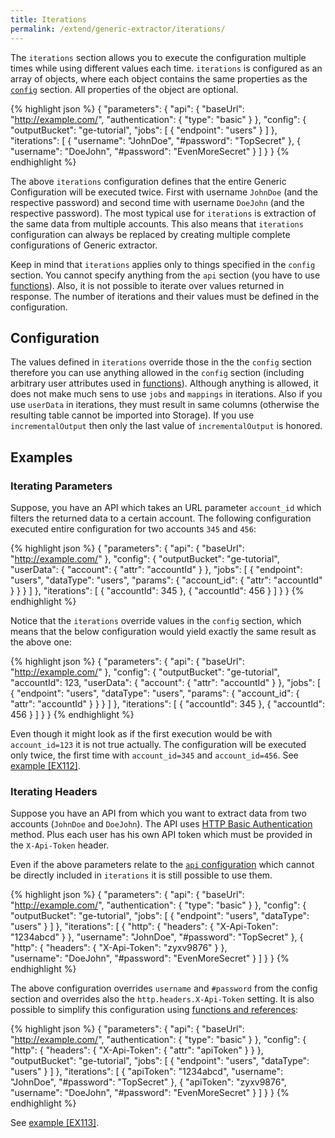 ```yaml
---
title: Iterations
permalink: /extend/generic-extractor/iterations/
---
```


The `iterations` section allows you to execute the configuration multiple times while using different
values each time. `iterations` is configured as an array of objects, where each object contains the
same properties as the [`config`](/extend/generic-extractor/config/) section. All properties of the object are optional. 

{% highlight json %}
{
    "parameters": {
        "api": {
            "baseUrl": "http://example.com/",
            "authentication": {
                "type": "basic"
            }
        },
        "config": {
            "outputBucket": "ge-tutorial",
            "jobs": [
                {
                    "endpoint": "users"
                }
            ]
        },
        "iterations": [
            {
                "username": "JohnDoe",
                "#password": "TopSecret"
            },
            {
                "username": "DoeJohn",
                "#password": "EvenMoreSecret"
            }
        ]
    }
}
{% endhighlight %}

The above `iterations` configuration defines that the entire Generic Configuration will be executed
twice. First with username `JohnDoe` (and the respective password) and second time with
username `DoeJohn` (and the respective password). The most typical use for `iterations` is extraction of 
the same data from multiple accounts. This also means that `iterations` configuration can always be
replaced by creating multiple complete configurations of Generic extractor.

Keep in mind that `iterations` applies only to things specified in the `config` section. 
You cannot specify anything from the `api` section (you have to use [functions](/extend/generic-extractor/functions/)).
Also, it is not possible to iterate over values returned in response. The number of iterations and their
values must be defined in the configuration.

## Configuration
The values defined in `iterations` override those in the
the `config` section therefore you can use anything allowed in the `config` section (including arbitrary user
attributes used in [functions](/extend/generic-extractor/functions/)). Although anything is allowed, it does not
make much sens to use `jobs` and `mappings` in iterations. Also if you use `userData` in iterations, they
must result in same columns (otherwise the resulting table cannot be imported into Storage). If
you use `incrementalOutput` then only the last value of `incrementalOutput` is honored.

## Examples

### Iterating Parameters
Suppose, you have an API which takes an URL parameter `account_id` which filters the returned data to a
certain account. The following configuration executed entire configuration for two accounts `345` and `456`:

{% highlight json %}
{
    "parameters": {
        "api": {
            "baseUrl": "http://example.com/"
        },
        "config": {
            "outputBucket": "ge-tutorial",
            "userData": {
                "account": {
                    "attr": "accountId"
                }
            },
            "jobs": [
                {
                    "endpoint": "users",
                    "dataType": "users",
                    "params": {
                        "account_id": {
                            "attr": "accountId"
                        }
                    }
                }
            ]
        },
        "iterations": [
            {
                "accountId": 345
            },
            {
                "accountId": 456
            }
        ]
    }
}
{% endhighlight %}

Notice that the `iterations` override values in the `config` section, which means that the 
below configuration would yield exactly the same result as the above one:

{% highlight json %}
{
    "parameters": {
        "api": {
            "baseUrl": "http://example.com/"
        },
        "config": {
            "outputBucket": "ge-tutorial",
            "accountId": 123,
            "userData": {
                "account": {
                    "attr": "accountId"
                }
            },
            "jobs": [
                {
                    "endpoint": "users",
                    "dataType": "users",
                    "params": {
                        "account_id": {
                            "attr": "accountId"
                        }
                    }
                }
            ]
        },
        "iterations": [
            {
                "accountId": 345
            },
            {
                "accountId": 456
            }
        ]
    }
}
{% endhighlight %}

Even though it might look as if the first execution would be with `account_id=123` it is not true actually.
The configuration will be executed only twice, the first time with `account_id=345` and `account_id=456`. 
See [example [EX112]](https://github.com/keboola/generic-extractor/tree/master/doc/examples/112-iterations-params).

### Iterating Headers
Suppose you have an API from which you want to extract data from two accounts (`JohnDoe` and `DoeJohn`). The 
API uses [HTTP Basic Authentication](/extend/generic-extractor/authentication/basic/) method. Plus each user
has his own API token which must be provided in the `X-Api-Token` header. 

Even if the above parameters relate to the [`api` configuration](/extend/generic-extractor/api/) which cannot 
be directly included in `iterations` it is still possible to use them.

{% highlight json %}
{
    "parameters": {
        "api": {
            "baseUrl": "http://example.com/",
            "authentication": {
                "type": "basic"
            }
        },
        "config": {
            "outputBucket": "ge-tutorial",
            "jobs": [
                {
                    "endpoint": "users",
                    "dataType": "users"
                }
            ]
        },
        "iterations": [
            {
                "http": {
                    "headers": {
                        "X-Api-Token": "1234abcd"
                    }
                },
                "username": "JohnDoe",
                "#password": "TopSecret"
            },
            {
                "http": {
                    "headers": {
                        "X-Api-Token": "zyxv9876"
                    }
                },                
                "username": "DoeJohn",
                "#password": "EvenMoreSecret"
            }
        ]
    }
}
{% endhighlight %}

The above configuration overrides `username` and `#password` from the config section and overrides also 
the `http.headers.X-Api-Token` setting. It is also possible to simplify this configuration 
using [functions and references](/extend/generic-extractor/functions/):

{% highlight json %}
{
    "parameters": {
        "api": {
            "baseUrl": "http://example.com/",
            "authentication": {
                "type": "basic"
            }
        },
        "config": {
            "http": {
                "headers": {
                    "X-Api-Token": {
                        "attr": "apiToken"
                    }
                }
            },
            "outputBucket": "ge-tutorial",
            "jobs": [
                {
                    "endpoint": "users",
                    "dataType": "users"
                }
            ]
        },
        "iterations": [
            {
                "apiToken": "1234abcd",
                "username": "JohnDoe",
                "#password": "TopSecret"
            },
            {
                "apiToken": "zyxv9876",
                "username": "DoeJohn",
                "#password": "EvenMoreSecret"
            }
        ]
    }
}
{% endhighlight %}

See [example [EX113]](https://github.com/keboola/generic-extractor/tree/master/doc/examples/113-iterations-headers).
